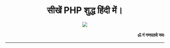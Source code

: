 # <div align="center">सीखें PHP शुद्ध हिंदी में।</div>
<div align="center">
  <img src="https://media.giphy.com/media/J46InwmiUsMqk/200.gif">
</div><br>
<div align="right">
  <b>ॐ गं गणपतये नमः</b>
</div>

<hr>

